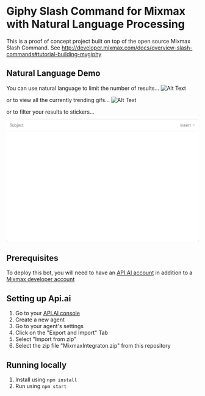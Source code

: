 # Giphy Slash Command for Mixmax with Natural Language Processing

This is a proof of concept project built on top of the open source Mixmax Slash Command. See <http://developer.mixmax.com/docs/overview-slash-commands#tutorial-building-mygiphy> 

## Natural Language Demo
You can use natural language to limit the number of results...
![Alt Text](https://github.com/andyl7an/mixmax-apiai-giphy-search/blob/master/gifs/ResultLimiting.gif)

or to view all the currently trending gifs...
![Alt Text](https://github.com/andyl7an/mixmax-apiai-giphy-search/blob/master/gifs/Trending.gif)

or to filter your results to stickers...
![Alt Text](https://github.com/andyl7an/mixmax-apiai-giphy-search/blob/master/gifs/Stickers.gif)


## Prerequisites

To deploy this bot, you will need to have an [API.AI account](https://console.api.ai/) 
in addition to a [Mixmax developer account](https://developer.mixmax.com/)

## Setting up Api.ai

1. Go to your [API.AI console](https://console.api.ai/) 
2. Create a new agent
3. Go to your agent's settings
4. Click on the "Export and Import" Tab
5. Select "Import from zip"
6. Select the zip file "MixmaxIntegraton.zip" from this repository

## Running locally

1. Install using `npm install`
2. Run using `npm start`
